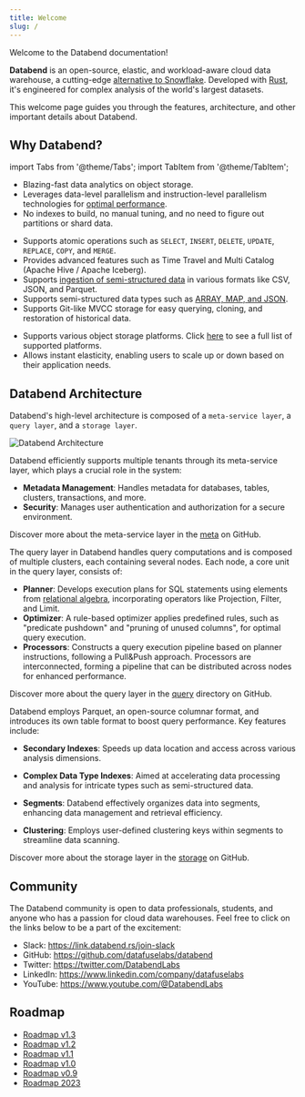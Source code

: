 ```yaml
---
title: Welcome
slug: /
---
```


Welcome to the Databend documentation!

**Databend** is an open-source, elastic, and workload-aware cloud data warehouse, a cutting-edge [alternative to Snowflake](https://github.com/datafuselabs/databend/issues/13059). Developed with [Rust](https://www.rust-lang.org/), it's engineered for complex analysis of the world's largest datasets.

This welcome page guides you through the features, architecture, and other important details about Databend.

## Why Databend?

import Tabs from '@theme/Tabs';
import TabItem from '@theme/TabItem';

<Tabs groupId="whydatabend">
<TabItem value="Performance" label="Performance">

- Blazing-fast data analytics on object storage.
- Leverages data-level parallelism and instruction-level parallelism technologies for [optimal performance](https://benchmark.clickhouse.com/).
- No indexes to build, no manual tuning, and no need to figure out partitions or shard data.

</TabItem>

<TabItem value="Data Manipulation" label="Data Manipulation">

- Supports atomic operations such as `SELECT`, `INSERT`, `DELETE`, `UPDATE`, `REPLACE`, `COPY`, and `MERGE`.
- Provides advanced features such as Time Travel and Multi Catalog (Apache Hive / Apache Iceberg).
- Supports [ingestion of semi-structured data](https://databend.rs/doc/load-data/load) in various formats like CSV, JSON, and Parquet.
- Supports semi-structured data types such as [ARRAY, MAP, and JSON](https://databend.rs/doc/sql-reference/data-types/).
- Supports Git-like MVCC storage for easy querying, cloning, and restoration of historical data.

</TabItem>

<TabItem value="Object Storage" label="Object Storage">

- Supports various object storage platforms. Click [here](../10-deploy/00-understanding-deployment-modes.md#supported-object-storage) to see a full list of supported platforms.
- Allows instant elasticity, enabling users to scale up or down based on their application needs.

</TabItem>
</Tabs>

## Databend Architecture

Databend's high-level architecture is composed of a `meta-service layer`, a `query layer`, and a `storage layer`.

![Databend Architecture](https://github.com/datafuselabs/databend/assets/172204/0b1db46c-4900-497c-ab7a-d7949d0ce096)

<Tabs groupId="databendlay">
<TabItem value="Meta-Service Layer" label="Meta-Service Layer">

Databend efficiently supports multiple tenants through its meta-service layer, which plays a crucial role in the system:

- **Metadata Management**: Handles metadata for databases, tables, clusters, transactions, and more.
- **Security**: Manages user authentication and authorization for a secure environment.

Discover more about the meta-service layer in the [meta](https://github.com/datafuselabs/databend/tree/main/src/meta) on GitHub.

</TabItem>
<TabItem value="Query Layer" label="Query Layer">

The query layer in Databend handles query computations and is composed of multiple clusters, each containing several nodes.
Each node, a core unit in the query layer, consists of:
- **Planner**: Develops execution plans for SQL statements using elements from [relational algebra](https://en.wikipedia.org/wiki/Relational_algebra), incorporating operators like Projection, Filter, and Limit.
- **Optimizer**: A rule-based optimizer applies predefined rules, such as "predicate pushdown" and "pruning of unused columns", for optimal query execution.
- **Processors**: Constructs a query execution pipeline based on planner instructions, following a Pull&Push approach. Processors are interconnected, forming a pipeline that can be distributed across nodes for enhanced performance.

Discover more about the query layer in the [query](https://github.com/datafuselabs/databend/tree/main/src/query) directory on GitHub.

</TabItem>
<TabItem value="Storage Layer" label="Storage Layer">

Databend employs Parquet, an open-source columnar format, and introduces its own table format to boost query performance. Key features include:

- **Secondary Indexes**: Speeds up data location and access across various analysis dimensions.
 
- **Complex Data Type Indexes**: Aimed at accelerating data processing and analysis for intricate types such as semi-structured data.

- **Segments**: Databend effectively organizes data into segments, enhancing data management and retrieval efficiency.

- **Clustering**: Employs user-defined clustering keys within segments to streamline data scanning.

Discover more about the storage layer in the [storage](https://github.com/datafuselabs/databend/tree/main/src/query/storages) on GitHub.


</TabItem>
</Tabs>

## Community

The Databend community is open to data professionals, students, and anyone who has a passion for cloud data warehouses. Feel free to click on the links below to be a part of the excitement:

- Slack: https://link.databend.rs/join-slack
- GitHub: https://github.com/datafuselabs/databend
- Twitter: https://twitter.com/DatabendLabs
- LinkedIn: https://www.linkedin.com/company/datafuselabs
- YouTube: https://www.youtube.com/@DatabendLabs

## Roadmap

- [Roadmap v1.3](https://github.com/datafuselabs/databend/issues/11868)
- [Roadmap v1.2](https://github.com/datafuselabs/databend/issues/11073)
- [Roadmap v1.1](https://github.com/datafuselabs/databend/issues/10334)
- [Roadmap v1.0](https://github.com/datafuselabs/databend/issues/9604)
- [Roadmap v0.9](https://github.com/datafuselabs/databend/issues/7052)
- [Roadmap 2023](https://github.com/datafuselabs/databend/issues/9448)
 
